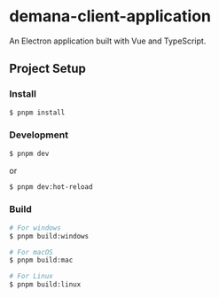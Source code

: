 # demana-client-application

An Electron application built with Vue and TypeScript.

## Project Setup

### Install

```bash
$ pnpm install
```

### Development

```bash
$ pnpm dev
```

or

```bash
$ pnpm dev:hot-reload
```

### Build

```bash
# For windows
$ pnpm build:windows

# For macOS
$ pnpm build:mac

# For Linux
$ pnpm build:linux
```
